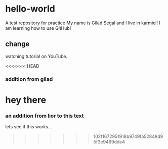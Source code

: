 # hello-world
A test repository for practice
My name is Gilad Segal and I live in karmiel!
I am learning how to use GitHub!

## change
watching tutorial on YouTube.




<<<<<<< HEAD
### addition from gilad
hey there
=======

### an addition from lior to this text
lets see if this works...
>>>>>>> 102f1672951918b9749fa52848d95f3e9469dde4
